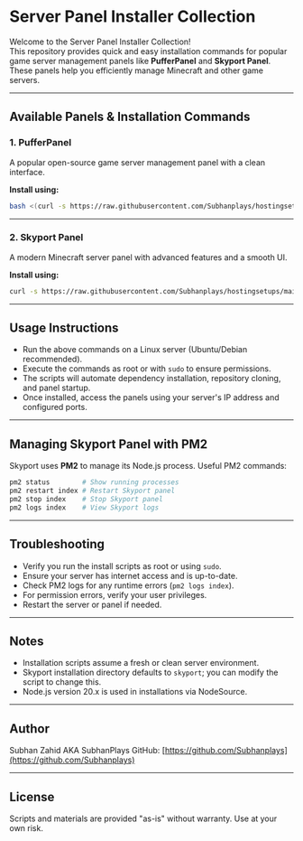 # Server Panel Installer Collection

Welcome to the Server Panel Installer Collection!  
This repository provides quick and easy installation commands for popular game server management panels like **PufferPanel** and **Skyport Panel**. These panels help you efficiently manage Minecraft and other game servers.

---

## Available Panels & Installation Commands

### 1. PufferPanel

A popular open-source game server management panel with a clean interface.

**Install using:**

```bash
bash <(curl -s https://raw.githubusercontent.com/Subhanplays/hostingsetups/main/Install.sh)
```

---

### 2. Skyport Panel

A modern Minecraft server panel with advanced features and a smooth UI.

**Install using:**

```bash
curl -s https://raw.githubusercontent.com/Subhanplays/hostingsetups/main/skyport-install.sh | bash
```

---

## Usage Instructions

- Run the above commands on a Linux server (Ubuntu/Debian recommended).  
- Execute the commands as root or with `sudo` to ensure permissions.  
- The scripts will automate dependency installation, repository cloning, and panel startup.  
- Once installed, access the panels using your server's IP address and configured ports.

---

## Managing Skyport Panel with PM2

Skyport uses **PM2** to manage its Node.js process. Useful PM2 commands:

```bash
pm2 status        # Show running processes
pm2 restart index # Restart Skyport panel
pm2 stop index    # Stop Skyport panel
pm2 logs index    # View Skyport logs
```

---

## Troubleshooting

- Verify you run the install scripts as root or using `sudo`.  
- Ensure your server has internet access and is up-to-date.  
- Check PM2 logs for any runtime errors (`pm2 logs index`).  
- For permission errors, verify your user privileges.  
- Restart the server or panel if needed.

---

## Notes

- Installation scripts assume a fresh or clean server environment.  
- Skyport installation directory defaults to `skyport`; you can modify the script to change this.  
- Node.js version 20.x is used in installations via NodeSource.

---

## Author

Subhan Zahid AKA SubhanPlays
GitHub: [https://github.com/Subhanplays](https://github.com/Subhanplays)

---

## License

Scripts and materials are provided "as-is" without warranty. Use at your own risk.
